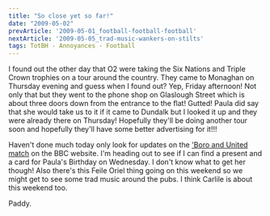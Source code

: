 ```yaml
---
title: "So close yet so far!"
date: "2009-05-02"
prevArticle: '2009-05-01_football-football-football'
nextArticle: '2009-05-05_trad-music-wankers-on-stilts'
tags: TotBH - Annoyances - Football
---
```

I found out the other day that O2 were taking the Six Nations and Triple Crown trophies on a tour around the country. They came to Monaghan on Thursday evening and guess when I found out? Yep, Friday afternoon! Not only that but they went to the phone shop on Glaslough Street which is about three doors down from the entrance to the flat! Gutted! Paula did say that she would take us to it if it came to Dundalk but I looked it up and they were already there on Thursday! Hopefully they'll be doing another tour soon and hopefully they'll have some better advertising for it!!!

Haven't done much today only look for updates on the ['Boro and United match](http://www.rte.ie/sport/soccer/2009/0502/middlesbrough_manunited.html) on the BBC website. I'm heading out to see if I can find a present and a card for Paula's Birthday on Wednesday. I don't know what to get her though! Also there's this Feile Oriel thing going on this weekend so we might get to see some trad music around the pubs. I think Carlile is about this weekend too.

Paddy.